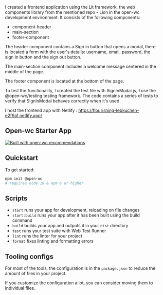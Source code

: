 

I created a frontend application using the Lit framework, the web components library from the mentioned repo - Lion in the open-wc development environment.
It consists of the following components:
- component-header
- main-section
- footer-component

The header component contains a Sign In button that opens a modal, there is located a form with the user's details: username, email, password, the sign in button and the sign out button.

The main-section component includes a welcome message centered in the middle of the page.

The footer component is located at the bottom of the page.

To test the functionality, I created the test file with SignInModal.js, I use the @open-wc/testing testing framework. 
The code contains a series of tests to verify that SignInModal behaves correctly when it's used.

I host the frontend app with Netlify :
https://flourishing-lebkuchen-e2f9a1.netlify.app/


 
## Open-wc Starter App

[![Built with open-wc recommendations](https://img.shields.io/badge/built%20with-open--wc-blue.svg)](https://github.com/open-wc)

## Quickstart

To get started:

```bash
npm init @open-wc
# requires node 10 & npm 6 or higher
```

## Scripts

- `start` runs your app for development, reloading on file changes
- `start:build` runs your app after it has been built using the build command
- `build` builds your app and outputs it in your `dist` directory
- `test` runs your test suite with Web Test Runner
- `lint` runs the linter for your project
- `format` fixes linting and formatting errors

## Tooling configs

For most of the tools, the configuration is in the `package.json` to reduce the amount of files in your project.

If you customize the configuration a lot, you can consider moving them to individual files.
